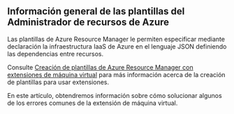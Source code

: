 

## <a name="overview-of-azure-resource-manager-templates"></a>Información general de las plantillas del Administrador de recursos de Azure
Las plantillas de Azure Resource Manager le permiten especificar mediante declaración la infraestructura IaaS de Azure en el lenguaje JSON definiendo las dependencias entre recursos.

Consulte [Creación de plantillas de Azure Resource Manager con extensiones de máquina virtual](../articles/virtual-machines/windows/template-description.md?toc=%2fazure%2fvirtual-machines%2fwindows%2ftoc.json) para más información acerca de la creación de plantillas para usar extensiones.

En este artículo, obtendremos información sobre cómo solucionar algunos de los errores comunes de la extensión de máquina virtual.

